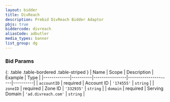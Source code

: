 ```yaml
---
layout: bidder
title: DivReach
description: Prebid DivReach Bidder Adaptor
pbjs: true
biddercode: divreach
aliasCode: adbutler
media_types: banner
list_group: dg
---
```


### Bid Params

{: .table .table-bordered .table-striped }
| Name        | Scope    | Description    | Example             | Type     |
|-------------|----------|----------------|---------------------|----------|
| `accountID` | required | Account ID     | `'174555'`          | `string` |
| `zoneID`    | required | Zone ID        | `'332935'`          | `string` |
| `domain`    | required | Serving Domain | `'ad.divreach.com'` | `string` |
